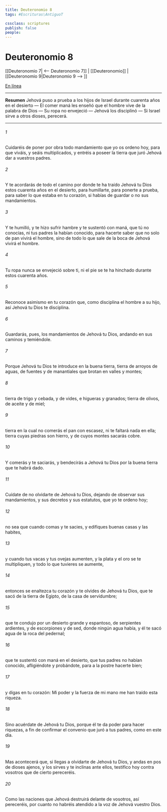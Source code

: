 ```yaml
---
title: Deuteronomio 8
tags: #Escrituras\AntiguoT

cssclass: scriptures
publish: false
people:
---
```


# Deuteronomio 8
[[Deuteronomio 7| <-- Deuteronomio 7]] | [[Deuteronomio]] | [[Deuteronomio 9|Deuteronomio 9 --> ]]

[En línea](https://churchofjesuschrist.org/study/scriptures/ot/deut/8?lang=spa)

---
__Resumen__
Jehová puso a prueba a los hijos de Israel durante cuarenta años en el desierto — El comer maná les enseñó que el hombre vive de la palabra de Dios — Su ropa no envejeció — Jehová los disciplinó — Si Israel sirve a otros dioses, perecerá.

---
###### 1 
Cuidaréis de poner por obra todo mandamiento que yo os ordeno hoy, para que viváis, y seáis multiplicados, y entréis a poseer la tierra que juró Jehová dar a vuestros padres.

###### 2 
Y te acordarás de todo el camino por donde te ha traído Jehová tu Dios estos cuarenta años en el desierto, para humillarte, para ponerte a prueba, para saber lo que estaba en tu corazón, si habías de guardar o no sus mandamientos.

###### 3 
Y te humilló, y te hizo sufrir hambre y te sustentó con maná,  que tú no conocías, ni tus padres la habían conocido, para hacerte saber que no solo de pan vivirá el hombre, sino de todo lo que sale de la boca de Jehová vivirá el hombre.

###### 4 
Tu ropa nunca se envejeció sobre ti, ni el pie se te ha hinchado durante estos cuarenta años.

###### 5 
Reconoce asimismo en tu corazón que, como disciplina el hombre a su hijo, así Jehová tu Dios te disciplina.

###### 6 
Guardarás, pues, los mandamientos de Jehová tu Dios, andando en sus caminos y temiéndole.

###### 7 
Porque Jehová tu Dios te introduce en la buena tierra, tierra de arroyos de aguas, de fuentes y de manantiales que brotan en valles y montes;

###### 8 
tierra de trigo y cebada, y de vides, e higueras y granados; tierra de olivos, de aceite y de miel;

###### 9 
tierra en la cual no comerás el pan con escasez, ni te faltará nada en ella; tierra cuyas piedras son hierro, y de cuyos montes sacarás cobre.

###### 10 
Y comerás y te saciarás, y bendecirás a Jehová tu Dios por la buena tierra que te habrá dado.

###### 11 
Cuídate de no olvidarte de Jehová tu Dios, dejando de observar sus mandamientos, y sus decretos y sus estatutos, que yo te ordeno hoy;

###### 12 
no sea que cuando comas y te sacies, y edifiques buenas casas y las habites,

###### 13 
y cuando tus vacas y tus ovejas aumenten, y la plata y el oro se te multipliquen, y todo lo que tuvieres se aumente,

###### 14 
entonces se enaltezca tu corazón y te olvides de Jehová tu Dios, que te sacó de la tierra de Egipto, de la casa de servidumbre;

###### 15 
que te condujo por un desierto grande y espantoso, de serpientes ardientes, y de escorpiones y de sed, donde ningún agua había, y él te sacó agua de la roca del pedernal;

###### 16 
que te sustentó con maná en el desierto,  que tus padres no habían conocido, afligiéndote y probándote, para a la postre hacerte bien;

###### 17 
y digas en tu corazón: Mi poder y la fuerza de mi mano me han traído esta riqueza.

###### 18 
Sino acuérdate de Jehová tu Dios, porque él te da poder para hacer riquezas, a fin de confirmar el convenio que juró a tus padres, como en este día.

###### 19 
Mas acontecerá que, si llegas a olvidarte de Jehová tu Dios, y andas en pos de dioses ajenos, y los sirves y te inclinas ante ellos, testifico hoy contra vosotros que de cierto pereceréis.

###### 20 
Como las naciones que Jehová destruirá delante de vosotros, así pereceréis, por cuanto no habréis atendido a la voz de Jehová vuestro Dios.

